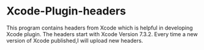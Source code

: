 # Xcode-Plugin-headers
This program contains headers from Xcode which is helpful  in developing Xcode plugin. The headers start with Xcode Version 7.3.2. Every time a new version of Xcode published,I will upload new headers. 
